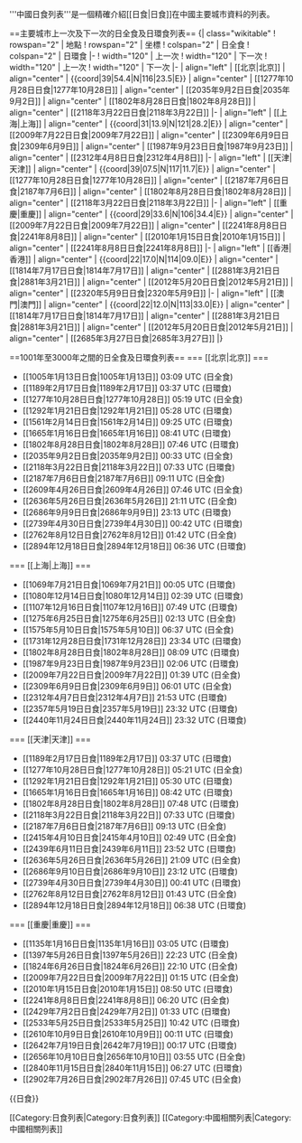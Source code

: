 '''中國日食列表'''是一個精確介紹[[日食|日食]]在中國主要城市資料的列表。

==主要城市上一次及下一次的日全食及日環食列表==
{| class="wikitable"
! rowspan="2" | 地點
! rowspan="2" | 坐標
! colspan="2" | 日全食
! colspan="2" | 日環食
|-
! width="120" | 上一次
! width="120" | 下一次
! width="120" | 上一次
! width="120" | 下一次
|-
| align="left" | [[北京|北京]]
| align="center" | {{coord|39|54.4|N|116|23.5|E}}
| align="center" | [[1277年10月28日日食|1277年10月28日]]
| align="center" | [[2035年9月2日日食|2035年9月2日]]
| align="center" | [[1802年8月28日日食|1802年8月28日]]
| align="center" | [[2118年3月22日日食|2118年3月22日]]
|-
| align="left" | [[上海|上海]]
| align="center" | {{coord|31|13.9|N|121|28.2|E}}
| align="center" | [[2009年7月22日日食|2009年7月22日]]
| align="center" | [[2309年6月9日日食|2309年6月9日]]
| align="center" | [[1987年9月23日日食|1987年9月23日]]
| align="center" | [[2312年4月8日日食|2312年4月8日]]
|-
| align="left" | [[天津|天津]]
| align="center" | {{coord|39|07.5|N|117|11.7|E}}
| align="center" | [[1277年10月28日日食|1277年10月28日]]
| align="center" | [[2187年7月6日日食|2187年7月6日]]
| align="center" | [[1802年8月28日日食|1802年8月28日]]
| align="center" | [[2118年3月22日日食|2118年3月22日]]
|-
| align="left" | [[重慶|重慶]]
| align="center" | {{coord|29|33.6|N|106|34.4|E}}
| align="center" | [[2009年7月22日日食|2009年7月22日]]
| align="center" | [[2241年8月8日日食|2241年8月8日]]
| align="center" | [[2010年1月15日日食|2010年1月15日]]
| align="center" | [[2241年8月8日日食|2241年8月8日]]
|-
| align="left" | [[香港|香港]]
| align="center" | {{coord|22|17.0|N|114|09.0|E}}
| align="center" | [[1814年7月17日日食|1814年7月17日]]
| align="center" | [[2881年3月21日日食|2881年3月21日]]
| align="center" | [[2012年5月20日日食|2012年5月21日]]
| align="center" | [[2320年5月9日日食|2320年5月9日]]
|-
| align="left" | [[澳門|澳門]]
| align="center" | {{coord|22|12.0|N|113|33.0|E}}
| align="center" | [[1814年7月17日日食|1814年7月17日]]
| align="center" | [[2881年3月21日日食|2881年3月21日]]
| align="center" | [[2012年5月20日日食|2012年5月21日]]
| align="center" | [[2685年3月27日日食|2685年3月27日]]
|}

==1001年至3000年之間的日全食及日環食列表==
=== [[北京|北京]] ===

* [[1005年1月13日日食|1005年1月13日]] 03:09 UTC (日全食)
* [[1189年2月17日日食|1189年2月17日]] 03:37 UTC (日環食)
* [[1277年10月28日日食|1277年10月28日]] 05:19 UTC (日全食)
* [[1292年1月21日日食|1292年1月21日]] 05:28 UTC (日環食)
* [[1561年2月14日日食|1561年2月14日]] 09:25 UTC (日環食)
* [[1665年1月16日日食|1665年1月16日]] 08:41 UTC (日環食)
* [[1802年8月28日日食|1802年8月28日]] 07:46 UTC (日環食)
* [[2035年9月2日日食|2035年9月2日]] 00:33 UTC (日全食)
* [[2118年3月22日日食|2118年3月22日]] 07:33 UTC (日環食)
* [[2187年7月6日日食|2187年7月6日]] 09:11 UTC (日全食)
* [[2609年4月26日日食|2609年4月26日]] 07:46 UTC (日全食)
* [[2636年5月26日日食|2636年5月26日]] 21:11 UTC (日全食)
* [[2686年9月9日日食|2686年9月9日]] 23:13 UTC (日環食)
* [[2739年4月30日日食|2739年4月30日]] 00:42 UTC (日環食)
* [[2762年8月12日日食|2762年8月12日]] 01:42 UTC (日全食)
* [[2894年12月18日日食|2894年12月18日]] 06:36 UTC (日環食)

=== [[上海|上海]] ===

* [[1069年7月21日日食|1069年7月21日]] 00:05 UTC (日環食)
* [[1080年12月14日日食|1080年12月14日]] 02:39 UTC (日環食)
* [[1107年12月16日日食|1107年12月16日]] 07:49 UTC (日環食)
* [[1275年6月25日日食|1275年6月25日]] 02:13 UTC (日全食)
* [[1575年5月10日日食|1575年5月10日]] 06:37 UTC (日全食)
* [[1731年12月28日日食|1731年12月28日]] 23:34 UTC (日環食)
* [[1802年8月28日日食|1802年8月28日]] 08:09 UTC (日環食)
* [[1987年9月23日日食|1987年9月23日]] 02:06 UTC (日環食)
* [[2009年7月22日日食|2009年7月22日]] 01:39 UTC (日全食)
* [[2309年6月9日日食|2309年6月9日]] 06:01 UTC (日全食)
* [[2312年4月7日日食|2312年4月7日]] 21:53 UTC (日環食)
* [[2357年5月19日日食|2357年5月19日]] 23:32 UTC (日環食)
* [[2440年11月24日日食|2440年11月24日]] 23:32 UTC (日環食)

=== [[天津|天津]] ===

* [[1189年2月17日日食|1189年2月17日]] 03:37 UTC (日環食)
* [[1277年10月28日日食|1277年10月28日]] 05:21 UTC (日全食)
* [[1292年1月21日日食|1292年1月21日]] 05:30 UTC (日環食)
* [[1665年1月16日日食|1665年1月16日]] 08:42 UTC (日環食)
* [[1802年8月28日日食|1802年8月28日]] 07:48 UTC (日環食)
* [[2118年3月22日日食|2118年3月22日]] 07:33 UTC (日環食)
* [[2187年7月6日日食|2187年7月6日]] 09:13 UTC (日全食)
* [[2415年4月10日日食|2415年4月10日]] 02:49 UTC (日全食)
* [[2439年6月11日日食|2439年6月11日]] 23:52 UTC (日環食)
* [[2636年5月26日日食|2636年5月26日]] 21:09 UTC (日全食)
* [[2686年9月10日日食|2686年9月10日]] 23:12 UTC (日環食)
* [[2739年4月30日日食|2739年4月30日]] 00:41 UTC (日環食)
* [[2762年8月12日日食|2762年8月12日]] 01:43 UTC (日全食)
* [[2894年12月18日日食|2894年12月18日]] 06:38 UTC (日環食)

=== [[重慶|重慶]] ===

* [[1135年1月16日日食|1135年1月16日]] 03:05 UTC (日環食)
* [[1397年5月26日日食|1397年5月26日]] 22:23 UTC (日全食)
* [[1824年6月26日日食|1824年6月26日]] 22:10 UTC (日全食)
* [[2009年7月22日日食|2009年7月22日]] 01:15 UTC (日全食)
* [[2010年1月15日日食|2010年1月15日]] 08:50 UTC (日環食)
* [[2241年8月8日日食|2241年8月8日]] 06:20 UTC (日全食)
* [[2429年7月2日日食|2429年7月2日]] 01:33 UTC (日環食)
* [[2533年5月25日日食|2533年5月25日]] 10:42 UTC (日環食)
* [[2610年10月9日日食|2610年10月9日]] 00:11 UTC (日環食)
* [[2642年7月19日日食|2642年7月19日]] 00:17 UTC (日環食)
* [[2656年10月10日日食|2656年10月10日]] 03:55 UTC (日全食)
* [[2840年11月15日日食|2840年11月15日]] 06:27 UTC (日環食)
* [[2902年7月26日日食|2902年7月26日]] 07:45 UTC (日全食)

{{日食}}

[[Category:日食列表|Category:日食列表]]
[[Category:中國相關列表|Category:中國相關列表]]